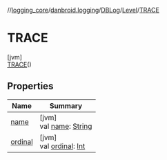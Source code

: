 //[logging_core](../../../../../index.md)/[danbroid.logging](../../../index.md)/[DBLog](../../index.md)/[Level](../index.md)/[TRACE](index.md)

# TRACE

[jvm]\
[TRACE](index.md)()

## Properties

| Name | Summary |
|---|---|
| [name](name.md) | [jvm]<br>val [name](name.md): [String](https://kotlinlang.org/api/latest/jvm/stdlib/kotlin/-string/index.html) |
| [ordinal](ordinal.md) | [jvm]<br>val [ordinal](ordinal.md): [Int](https://kotlinlang.org/api/latest/jvm/stdlib/kotlin/-int/index.html) |
